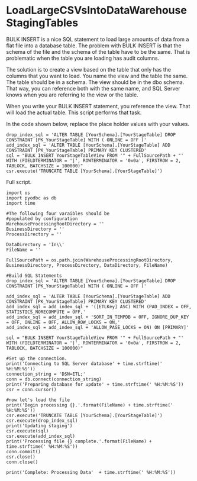 # LoadLargeCSVsIntoDataWarehouseStagingTables

BULK INSERT is a nice SQL statement to load large amounts of data from a flat file into a database table. The problem with BULK INSERT is that the schema of the file and the schema of the table have to be the same. That is problematic when the table you are loading has audit columns.

The solution is to create a view based on the table that only has the columns that you want to load. You name the view and the table the same. The table should be in a schema. The view should be in the dbo schema. That way, you can reference both with the same name, and SQL Server knows when you are referring to the view or the table.

When you write your BULK INSERT statement, you reference the view. That will load the actual table. This script performs that task.

In the code shown below, replace the place holder values with your values.

```text
drop_index_sql = 'ALTER TABLE [YourSchema].[YourStageTable] DROP CONSTRAINT [PK_YourStageTable] WITH ( ONLINE = OFF )'
add_index_sql = 'ALTER TABLE [YourSchema].[YourStageTable] ADD  CONSTRAINT [PK_YourStageTable] PRIMARY KEY CLUSTERED'
sql = "BULK INSERT YourStageTableView FROM '" + FullSourcePath + "' WITH (FIELDTERMINATOR = '|', ROWTERMINATOR = '0x0a', FIRSTROW = 2, TABLOCK, BATCHSIZE = 100000)"
csr.execute('TRUNCATE TABLE [YourSchema].[YourStageTable]')
```

Full script.

```text
import os
import pyodbc as db
import time

#The following four varaibles should be
#populated by configuration
WarehouseProcessingRootDirectory = ''
BusinessDirectory = ''
ProcessDirectory = ''

DataDirectory = 'In\\'
FileName = ''

FullSourcePath = os.path.join(WarehouseProcessingRootDirectory, BusinessDirectory, ProcessDirectory, DataDirectory, FileName)

#Build SQL Statements
drop_index_sql = 'ALTER TABLE [YourSchema].[YourStageTable] DROP CONSTRAINT [PK_YourStageTable] WITH ( ONLINE = OFF )'

add_index_sql = 'ALTER TABLE [YourSchema].[YourStageTable] ADD  CONSTRAINT [PK_YourStageTable] PRIMARY KEY CLUSTERED'
add_index_sql = add_index_sql + '([ETLKey] ASC) WITH (PAD_INDEX = OFF, STATISTICS_NORECOMPUTE = OFF,'
add_index_sql = add_index_sql + 'SORT_IN_TEMPDB = OFF, IGNORE_DUP_KEY = OFF, ONLINE = OFF, ALLOW_ROW_LOCKS = ON,'
add_index_sql = add_index_sql + 'ALLOW_PAGE_LOCKS = ON) ON [PRIMARY]'

sql = "BULK INSERT YourStageTableView FROM '" + FullSourcePath + "' WITH (FIELDTERMINATOR = '|', ROWTERMINATOR = '0x0a', FIRSTROW = 2, TABLOCK, BATCHSIZE = 100000)"

#Set up the connection.
print('Connecting to SQL Server database' + time.strftime(' %H:%M:%S'))
connection_string = 'DSN=ETL;'
conn = db.connect(connection_string)
print('Preparing database for update' + time.strftime(' %H:%M:%S'))
csr = conn.cursor()

#now let's load the file
print('Begin processing {}.'.format(FileName) + time.strftime(' %H:%M:%S'))
csr.execute('TRUNCATE TABLE [YourSchema].[YourStageTable]')
csr.execute(drop_index_sql)
print('Updating staging')
csr.execute(sql)
csr.execute(add_index_sql)
print('Processing file {} complete.'.format(FileName) + time.strftime(' %H:%M:%S'))
conn.commit()
csr.close()
conn.close()

print('Complete: Processing Data'  + time.strftime(' %H:%M:%S'))
```

